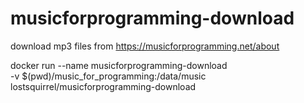 # musicforprogramming-download

download mp3 files from https://musicforprogramming.net/about

docker run --name musicforprogramming-download \
-v $(pwd)/music_for_programming:/data/music \
lostsquirrel/musicforprogramming-download